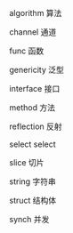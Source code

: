 algorithm  算法

channel   通道

func   函数

genericity  泛型

interface  接口

method 方法

reflection 反射


select  select

slice  切片

string  字符串

struct  结构体

synch  并发

